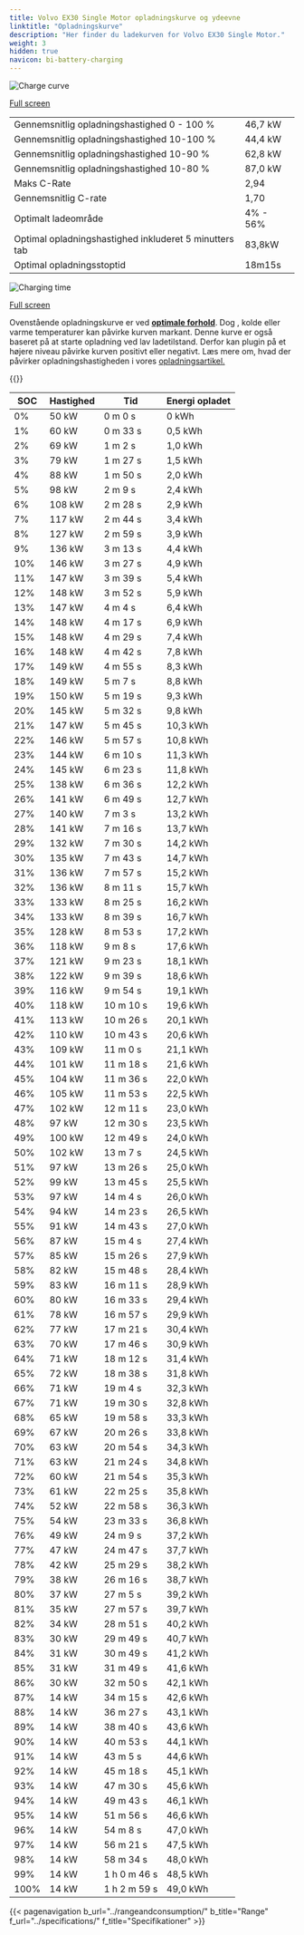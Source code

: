 ```yaml
---
title: Volvo EX30 Single Motor opladningskurve og ydeevne
linktitle: "Opladningskurve"
description: "Her finder du ladekurven for Volvo EX30 Single Motor."
weight: 3
hidden: true
navicon: bi-battery-charging
---
```

<!-- markdownlint-disable MD033 -->
<img src="/images/models/volvo/ex30/ex30_single_motor/chargingcurve.svg" alt="Charge curve" class="img-fluid">

[Full screen](/images/models/volvo/ex30/ex30_single_motor/chargingcurve.svg)


<table class="table table-striped border">
<tbody>
<tr>
<td>Gennemsnitlig opladningshastighed 0 - 100 %</td><td>46,7 kW</td>
</tr>
<tr>
<td>Gennemsnitlig opladningshastighed 10-100 %</td><td>44,4 kW</td>
</tr>
<tr>
<td>Gennemsnitlig opladningshastighed 10-90 %</td><td>62,8 kW</td>
</tr>
<tr>
<td>Gennemsnitlig opladningshastighed 10-80 %</td><td>87,0 kW</td>
</tr>
<tr>
<td>Maks C-Rate</td><td>2,94</td>
</tr>
<tr>
<td>Gennemsnitlig C-rate</td><td>1,70</td>
</tr>
<tr>
<td>Optimalt ladeområde</td><td>4% - 56%</td>
</tr>
<tr>
<td>Optimal opladningshastighed inkluderet 5 minutters tab</td><td>83,8kW</td>
</tr>
<tr>
<td>Optimal opladningsstoptid</td><td>18m15s</td>
</tr>
</tbody>
</table>
<img src="/images/models/volvo/ex30/ex30_single_motor/chargingtime.svg" alt="Charging time" class="img-fluid">

[Full screen](/images/models/volvo/ex30/ex30_single_motor/chargingtime.svg)


Ovenstående opladningskurve er ved **[optimale forhold](../../../../../technology/battery/charging/#temperatur)**. Dog , kolde eller varme temperaturer kan påvirke kurven markant. Denne kurve er også baseret på at starte opladning ved lav ladetilstand. Derfor kan plugin på et højere niveau påvirke kurven positivt eller negativt. Læs mere om, hvad der påvirker opladningshastigheden i vores [opladningsartikel.](../../../../../technology/battery/charging/)


{{<evkxdisplayaddarticle />}}
<table class="table table-striped border">
<thead>
<tr><th>SOC</th><th>Hastighed</th><th>Tid</th><th>Energi opladet</th></tr>
</thead>
<tbody>
<tr>
<td>0%</td><td>50 kW</td><td> 0 m 0 s </td><td>0 kWh </td>
</tr>
<tr>
<td>1%</td><td>60 kW</td><td> 0 m 33 s </td><td>0,5 kWh </td>
</tr>
<tr>
<td>2%</td><td>69 kW</td><td> 1 m 2 s </td><td>1,0 kWh </td>
</tr>
<tr>
<td>3%</td><td>79 kW</td><td> 1 m 27 s </td><td>1,5 kWh </td>
</tr>
<tr>
<td>4%</td><td>88 kW</td><td> 1 m 50 s </td><td>2,0 kWh </td>
</tr>
<tr>
<td>5%</td><td>98 kW</td><td> 2 m 9 s </td><td>2,4 kWh </td>
</tr>
<tr>
<td>6%</td><td>108 kW</td><td> 2 m 28 s </td><td>2,9 kWh </td>
</tr>
<tr>
<td>7%</td><td>117 kW</td><td> 2 m 44 s </td><td>3,4 kWh </td>
</tr>
<tr>
<td>8%</td><td>127 kW</td><td> 2 m 59 s </td><td>3,9 kWh </td>
</tr>
<tr>
<td>9%</td><td>136 kW</td><td> 3 m 13 s </td><td>4,4 kWh </td>
</tr>
<tr>
<td>10%</td><td>146 kW</td><td> 3 m 27 s </td><td>4,9 kWh </td>
</tr>
<tr>
<td>11%</td><td>147 kW</td><td> 3 m 39 s </td><td>5,4 kWh </td>
</tr>
<tr>
<td>12%</td><td>148 kW</td><td> 3 m 52 s </td><td>5,9 kWh </td>
</tr>
<tr>
<td>13%</td><td>147 kW</td><td> 4 m 4 s </td><td>6,4 kWh </td>
</tr>
<tr>
<td>14%</td><td>148 kW</td><td> 4 m 17 s </td><td>6,9 kWh </td>
</tr>
<tr>
<td>15%</td><td>148 kW</td><td> 4 m 29 s </td><td>7,4 kWh </td>
</tr>
<tr>
<td>16%</td><td>148 kW</td><td> 4 m 42 s </td><td>7,8 kWh </td>
</tr>
<tr>
<td>17%</td><td>149 kW</td><td> 4 m 55 s </td><td>8,3 kWh </td>
</tr>
<tr>
<td>18%</td><td>149 kW</td><td> 5 m 7 s </td><td>8,8 kWh </td>
</tr>
<tr>
<td>19%</td><td>150 kW</td><td> 5 m 19 s </td><td>9,3 kWh </td>
</tr>
<tr>
<td>20%</td><td>145 kW</td><td> 5 m 32 s </td><td>9,8 kWh </td>
</tr>
<tr>
<td>21%</td><td>147 kW</td><td> 5 m 45 s </td><td>10,3 kWh </td>
</tr>
<tr>
<td>22%</td><td>146 kW</td><td> 5 m 57 s </td><td>10,8 kWh </td>
</tr>
<tr>
<td>23%</td><td>144 kW</td><td> 6 m 10 s </td><td>11,3 kWh </td>
</tr>
<tr>
<td>24%</td><td>145 kW</td><td> 6 m 23 s </td><td>11,8 kWh </td>
</tr>
<tr>
<td>25%</td><td>138 kW</td><td> 6 m 36 s </td><td>12,2 kWh </td>
</tr>
<tr>
<td>26%</td><td>141 kW</td><td> 6 m 49 s </td><td>12,7 kWh </td>
</tr>
<tr>
<td>27%</td><td>140 kW</td><td> 7 m 3 s </td><td>13,2 kWh </td>
</tr>
<tr>
<td>28%</td><td>141 kW</td><td> 7 m 16 s </td><td>13,7 kWh </td>
</tr>
<tr>
<td>29%</td><td>132 kW</td><td> 7 m 30 s </td><td>14,2 kWh </td>
</tr>
<tr>
<td>30%</td><td>135 kW</td><td> 7 m 43 s </td><td>14,7 kWh </td>
</tr>
<tr>
<td>31%</td><td>136 kW</td><td> 7 m 57 s </td><td>15,2 kWh </td>
</tr>
<tr>
<td>32%</td><td>136 kW</td><td> 8 m 11 s </td><td>15,7 kWh </td>
</tr>
<tr>
<td>33%</td><td>133 kW</td><td> 8 m 25 s </td><td>16,2 kWh </td>
</tr>
<tr>
<td>34%</td><td>133 kW</td><td> 8 m 39 s </td><td>16,7 kWh </td>
</tr>
<tr>
<td>35%</td><td>128 kW</td><td> 8 m 53 s </td><td>17,2 kWh </td>
</tr>
<tr>
<td>36%</td><td>118 kW</td><td> 9 m 8 s </td><td>17,6 kWh </td>
</tr>
<tr>
<td>37%</td><td>121 kW</td><td> 9 m 23 s </td><td>18,1 kWh </td>
</tr>
<tr>
<td>38%</td><td>122 kW</td><td> 9 m 39 s </td><td>18,6 kWh </td>
</tr>
<tr>
<td>39%</td><td>116 kW</td><td> 9 m 54 s </td><td>19,1 kWh </td>
</tr>
<tr>
<td>40%</td><td>118 kW</td><td> 10 m 10 s </td><td>19,6 kWh </td>
</tr>
<tr>
<td>41%</td><td>113 kW</td><td> 10 m 26 s </td><td>20,1 kWh </td>
</tr>
<tr>
<td>42%</td><td>110 kW</td><td> 10 m 43 s </td><td>20,6 kWh </td>
</tr>
<tr>
<td>43%</td><td>109 kW</td><td> 11 m 0 s </td><td>21,1 kWh </td>
</tr>
<tr>
<td>44%</td><td>101 kW</td><td> 11 m 18 s </td><td>21,6 kWh </td>
</tr>
<tr>
<td>45%</td><td>104 kW</td><td> 11 m 36 s </td><td>22,0 kWh </td>
</tr>
<tr>
<td>46%</td><td>105 kW</td><td> 11 m 53 s </td><td>22,5 kWh </td>
</tr>
<tr>
<td>47%</td><td>102 kW</td><td> 12 m 11 s </td><td>23,0 kWh </td>
</tr>
<tr>
<td>48%</td><td>97 kW</td><td> 12 m 30 s </td><td>23,5 kWh </td>
</tr>
<tr>
<td>49%</td><td>100 kW</td><td> 12 m 49 s </td><td>24,0 kWh </td>
</tr>
<tr>
<td>50%</td><td>102 kW</td><td> 13 m 7 s </td><td>24,5 kWh </td>
</tr>
<tr>
<td>51%</td><td>97 kW</td><td> 13 m 26 s </td><td>25,0 kWh </td>
</tr>
<tr>
<td>52%</td><td>99 kW</td><td> 13 m 45 s </td><td>25,5 kWh </td>
</tr>
<tr>
<td>53%</td><td>97 kW</td><td> 14 m 4 s </td><td>26,0 kWh </td>
</tr>
<tr>
<td>54%</td><td>94 kW</td><td> 14 m 23 s </td><td>26,5 kWh </td>
</tr>
<tr>
<td>55%</td><td>91 kW</td><td> 14 m 43 s </td><td>27,0 kWh </td>
</tr>
<tr>
<td>56%</td><td>87 kW</td><td> 15 m 4 s </td><td>27,4 kWh </td>
</tr>
<tr>
<td>57%</td><td>85 kW</td><td> 15 m 26 s </td><td>27,9 kWh </td>
</tr>
<tr>
<td>58%</td><td>82 kW</td><td> 15 m 48 s </td><td>28,4 kWh </td>
</tr>
<tr>
<td>59%</td><td>83 kW</td><td> 16 m 11 s </td><td>28,9 kWh </td>
</tr>
<tr>
<td>60%</td><td>80 kW</td><td> 16 m 33 s </td><td>29,4 kWh </td>
</tr>
<tr>
<td>61%</td><td>78 kW</td><td> 16 m 57 s </td><td>29,9 kWh </td>
</tr>
<tr>
<td>62%</td><td>77 kW</td><td> 17 m 21 s </td><td>30,4 kWh </td>
</tr>
<tr>
<td>63%</td><td>70 kW</td><td> 17 m 46 s </td><td>30,9 kWh </td>
</tr>
<tr>
<td>64%</td><td>71 kW</td><td> 18 m 12 s </td><td>31,4 kWh </td>
</tr>
<tr>
<td>65%</td><td>72 kW</td><td> 18 m 38 s </td><td>31,8 kWh </td>
</tr>
<tr>
<td>66%</td><td>71 kW</td><td> 19 m 4 s </td><td>32,3 kWh </td>
</tr>
<tr>
<td>67%</td><td>71 kW</td><td> 19 m 30 s </td><td>32,8 kWh </td>
</tr>
<tr>
<td>68%</td><td>65 kW</td><td> 19 m 58 s </td><td>33,3 kWh </td>
</tr>
<tr>
<td>69%</td><td>67 kW</td><td> 20 m 26 s </td><td>33,8 kWh </td>
</tr>
<tr>
<td>70%</td><td>63 kW</td><td> 20 m 54 s </td><td>34,3 kWh </td>
</tr>
<tr>
<td>71%</td><td>63 kW</td><td> 21 m 24 s </td><td>34,8 kWh </td>
</tr>
<tr>
<td>72%</td><td>60 kW</td><td> 21 m 54 s </td><td>35,3 kWh </td>
</tr>
<tr>
<td>73%</td><td>61 kW</td><td> 22 m 25 s </td><td>35,8 kWh </td>
</tr>
<tr>
<td>74%</td><td>52 kW</td><td> 22 m 58 s </td><td>36,3 kWh </td>
</tr>
<tr>
<td>75%</td><td>54 kW</td><td> 23 m 33 s </td><td>36,8 kWh </td>
</tr>
<tr>
<td>76%</td><td>49 kW</td><td> 24 m 9 s </td><td>37,2 kWh </td>
</tr>
<tr>
<td>77%</td><td>47 kW</td><td> 24 m 47 s </td><td>37,7 kWh </td>
</tr>
<tr>
<td>78%</td><td>42 kW</td><td> 25 m 29 s </td><td>38,2 kWh </td>
</tr>
<tr>
<td>79%</td><td>38 kW</td><td> 26 m 16 s </td><td>38,7 kWh </td>
</tr>
<tr>
<td>80%</td><td>37 kW</td><td> 27 m 5 s </td><td>39,2 kWh </td>
</tr>
<tr>
<td>81%</td><td>35 kW</td><td> 27 m 57 s </td><td>39,7 kWh </td>
</tr>
<tr>
<td>82%</td><td>34 kW</td><td> 28 m 51 s </td><td>40,2 kWh </td>
</tr>
<tr>
<td>83%</td><td>30 kW</td><td> 29 m 49 s </td><td>40,7 kWh </td>
</tr>
<tr>
<td>84%</td><td>31 kW</td><td> 30 m 49 s </td><td>41,2 kWh </td>
</tr>
<tr>
<td>85%</td><td>31 kW</td><td> 31 m 49 s </td><td>41,6 kWh </td>
</tr>
<tr>
<td>86%</td><td>30 kW</td><td> 32 m 50 s </td><td>42,1 kWh </td>
</tr>
<tr>
<td>87%</td><td>14 kW</td><td> 34 m 15 s </td><td>42,6 kWh </td>
</tr>
<tr>
<td>88%</td><td>14 kW</td><td> 36 m 27 s </td><td>43,1 kWh </td>
</tr>
<tr>
<td>89%</td><td>14 kW</td><td> 38 m 40 s </td><td>43,6 kWh </td>
</tr>
<tr>
<td>90%</td><td>14 kW</td><td> 40 m 53 s </td><td>44,1 kWh </td>
</tr>
<tr>
<td>91%</td><td>14 kW</td><td> 43 m 5 s </td><td>44,6 kWh </td>
</tr>
<tr>
<td>92%</td><td>14 kW</td><td> 45 m 18 s </td><td>45,1 kWh </td>
</tr>
<tr>
<td>93%</td><td>14 kW</td><td> 47 m 30 s </td><td>45,6 kWh </td>
</tr>
<tr>
<td>94%</td><td>14 kW</td><td> 49 m 43 s </td><td>46,1 kWh </td>
</tr>
<tr>
<td>95%</td><td>14 kW</td><td> 51 m 56 s </td><td>46,6 kWh </td>
</tr>
<tr>
<td>96%</td><td>14 kW</td><td> 54 m 8 s </td><td>47,0 kWh </td>
</tr>
<tr>
<td>97%</td><td>14 kW</td><td> 56 m 21 s </td><td>47,5 kWh </td>
</tr>
<tr>
<td>98%</td><td>14 kW</td><td> 58 m 34 s </td><td>48,0 kWh </td>
</tr>
<tr>
<td>99%</td><td>14 kW</td><td>1 h 0 m 46 s </td><td>48,5 kWh </td>
</tr>
<tr>
<td>100%</td><td>14 kW</td><td>1 h 2 m 59 s </td><td>49,0 kWh </td>
</tr>
</tbody>
</table>


{{< pagenavigation b_url="../rangeandconsumption/" b_title="Range" f_url="../specifications/" f_title="Specifikationer" >}}
